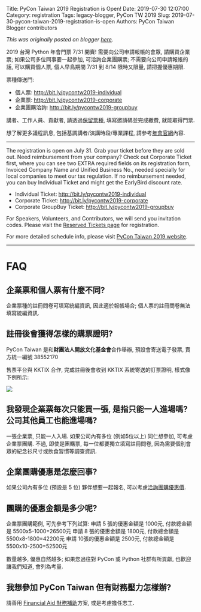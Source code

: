 Title: PyCon Taiwan 2019 Registration is Open!
Date: 2019-07-30 12:07:00
Category: registration
Tags: legacy-blogger, PyCon TW 2019
Slug: 2019-07-30-pycon-taiwan-2019-registration-is-open
Authors: PyCon Taiwan Blogger contributors

*This was originally posted on blogger [here](https://pycontw.blogspot.com/2019/07/pycon-taiwan-2019-registration-is-open.html)*.

<!--more-->

2019 台灣 Python 年會門票 7/31 開賣! 需要向公司申請報帳的會眾, 請購買企業票; 如果公司多位同事要一起參加, 可洽詢企業團購票; 不需要向公司申請報帳的話, 可以購買個人票, 個人早鳥期間 7/31 到 8/14 限時又限量, 請把握優惠期限.

票種傳送門:

* 個人票: <http://bit.ly/pycontw2019-individual>
* 企業票: <http://bit.ly/pycontw2019-corporate>
* 企業團購洽詢: <http://bit.ly/pycontw2019-groupbuy>

講者、工作人員、貢獻者, 請透過[保留票種](http://bit.ly/pycontw2019-reserved), 填寫邀請碼並完成繳費, 就能取得門票.

想了解更多議程訊息, 包括基調講者/演講時段/專業課程, 請參考[年會官網](http://tw.pycon.org/2019)內容.

---

The registration is open on July 31. Grab your ticket before they are sold out. Need reimbursement from your company? Check out Corporate Ticket first, where you can see two EXTRA required fields on its registration form, Invoiced Company Name and Unified Business No., needed specially for local companies to meet our tax regulation. If no reimbursement needed, you can buy Individual Ticket and might get the EarlyBird discount rate.

* Individual Ticket: <http://bit.ly/pycontw2019-individual>
* Corporate Ticket: <http://bit.ly/pycontw2019-corporate>
* Corporate GroupBuy Ticket: <http://bit.ly/pycontw2019-groupbuy>

For Speakers, Volunteers, and Contributors, we will send you invitation codes. Please visit the [Reserved Tickets page](http://bit.ly/pycontw2019-reserved) for registration.

For more detailed schedule info, please visit [PyCon Taiwan 2019 website](http://tw.pycon.org/2019).

---

# FAQ

## 企業票和個人票有什麼不同?

企業票種的註冊問卷可填寫統編資訊, 因此適於報帳場合; 個人票的註冊問卷無法填寫統編資訊.

## 註冊後會獲得怎樣的購票證明?

PyCon Taiwan 是和**財團法人開放文化基金會**合作舉辦, 預設會寄送電子發票, 賣方統一編號 38552170

售票平台與 KKTIX 合作, 完成註冊後會收到 KKTIX 系統寄送的訂票證明, 樣式像下例所示:

[![](https://4.bp.blogspot.com/-Dp3ce5KF9BI/XUlBycOHkzI/AAAAAAAAW7g/DmOSmeWF6kYR2LPWLJm8MJvUDdEaXxJ_gCLcBGAs/s1600/kktix-individual-ticket.png)](https://4.bp.blogspot.com/-Dp3ce5KF9BI/XUlBycOHkzI/AAAAAAAAW7g/DmOSmeWF6kYR2LPWLJm8MJvUDdEaXxJ_gCLcBGAs/s1600/kktix-individual-ticket.png)

## 我發現企業票每次只能買一張, 是指只能一人進場嗎? 公司其他員工也能進場嗎?

一張企業票, 只能一人入場.
如果公司內有多位 (例如5位以上) 同仁想參加, 可考慮企業票團購.
不過, 即使是團購票, 每一位都要獨立填寫註冊問卷, 因為需要個別會眾的紀念衫尺寸或飲食習慣等調查資訊.

## 企業團購優惠是怎麼回事?

如果公司內有多位 (預設是 5 位) 夥伴想要一起報名, 可以考慮[洽詢團購優惠價](http://bit.ly/pycontw2019-groupbuy).

## 團購的優惠金額是多少呢?

企業票團購範例, 可先參考下列試算:
申請 5 張的優惠金額是 1000元, 付款總金額是 5500x5-1000=26500元
申請 8 張的優惠金額是 1800元, 付款總金額是 5500x8-1800=42200元
申請 10張的優惠金額是 2500元, 付款總金額是 5500x10-2500=52500元

數量越多, 優惠自然越多; 如果您過往對 PyCon 或 Python 社群有所貢獻, 也歡迎讓我們知道, 會列為考量.

## 我想參加 PyCon Taiwan 但有財務壓力怎樣辦?

請善用 [Financial Aid 財務補助](https://tw.pycon.org/2019/registration/financial-aid/)方案, 或是考慮擔任志工.
